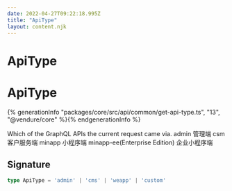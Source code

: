 ```yaml
---
date: 2022-04-27T09:22:18.995Z
title: "ApiType"
layout: content.njk
---
```

[comment]: <> (这个文件是从 PickerCC 源码中生，不要修改。请使用 "docs:build" 脚本命令生成。)

# ApiType


# ApiType

{% generationInfo "packages/core/src/api/common/get-api-type.ts", "13", "@vendure/core" %}{% endgenerationInfo %}

Which of the GraphQL APIs the current request came via.
admin 管理端
csm 客户服务端
minapp 小程序端
minapp-ee(Enterprise Edition) 企业小程序端

## Signature

```typescript
type ApiType = 'admin' | 'cms' | 'weapp' | 'custom'
```
